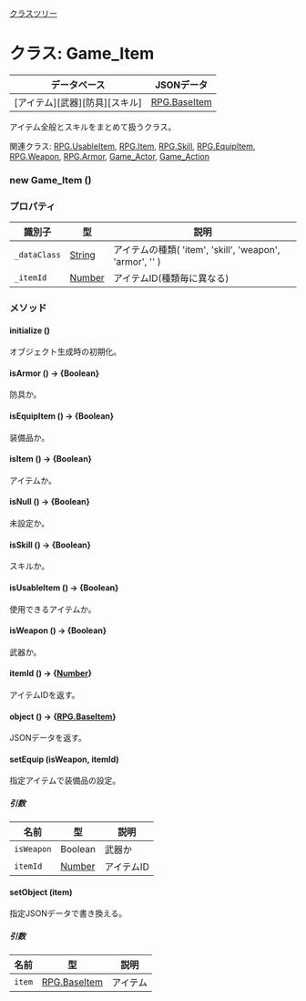 [クラスツリー](index.md)

# クラス: Game_Item

| データベース| JSONデータ |
| --- | --- |
| [アイテム][武器][防具][スキル] | [RPG.BaseItem](RPG.BaseItem.md)  |

アイテム全般とスキルをまとめて扱うクラス。


関連クラス: [RPG.UsableItem](RPG.UsableItem.md), [RPG.Item](RPG.Item.md), [RPG.Skill](RPG.Skill.md), [RPG.EquipItem](RPG.EquipItem.md), [RPG.Weapon](RPG.Weapon.md), [RPG.Armor](RPG.Armor.md), [Game_Actor](Game_Actor.md), [Game_Action](Game_Action.md)

### new Game_Item ()

### プロパティ

| 識別子 | 型 | 説明 |
| --- | --- | --- |
| `_dataClass` | [String](String.md) | アイテムの種類( 'item', 'skill', 'weapon', 'armor', '' ) |
| `_itemId` | [Number](Number.md) | アイテムID(種類毎に異なる) |


### メソッド

#### initialize ()
 オブジェクト生成時の初期化。


#### isArmor () → {Boolean}
防具か。


#### isEquipItem () → {Boolean}
装備品か。


#### isItem () → {Boolean}
アイテムか。


#### isNull () → {Boolean}
未設定か。


#### isSkill () → {Boolean}
スキルか。


#### isUsableItem () → {Boolean}
使用できるアイテムか。


#### isWeapon () → {Boolean}
武器か。


#### itemId () → {[Number](Number.md)}
アイテムIDを返す。


#### object () → {[RPG.BaseItem](RPG.BaseItem.md)}
JSONデータを返す。


#### setEquip (isWeapon, itemId)
指定アイテムで装備品の設定。

##### 引数

| 名前 | 型 | 説明 |
| --- | --- | --- |
| `isWeapon` | Boolean | 武器か |
| `itemId` | [Number](Number.md) | アイテムID |


#### setObject (item)
指定JSONデータで書き換える。

##### 引数

| 名前 | 型 | 説明 |
| --- | --- | --- |
| `item` | [RPG.BaseItem](RPG.BaseItem.md) | アイテム |

